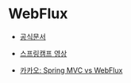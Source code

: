 # WebFlux

- [공식문서](https://docs.spring.io/spring-framework/docs/current/reference/html/web-reactive.html)

- [스프링캠프 영상](https://www.youtube.com/watch?v=2E_1yb8iLKk)
- [카카오: Spring MVC vs WebFlux](https://tv.kakao.com/channel/3150758/cliplink/391418995)
